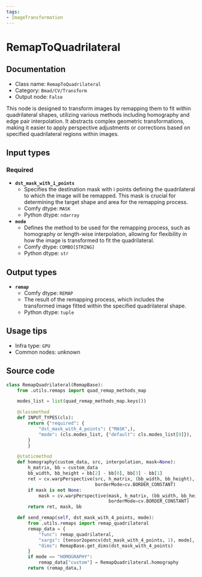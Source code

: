 ```yaml
---
tags:
- ImageTransformation
---
```


# RemapToQuadrilateral
## Documentation
- Class name: `RemapToQuadrilateral`
- Category: `Bmad/CV/Transform`
- Output node: `False`

This node is designed to transform images by remapping them to fit within quadrilateral shapes, utilizing various methods including homography and edge pair interpolation. It abstracts complex geometric transformations, making it easier to apply perspective adjustments or corrections based on specified quadrilateral regions within images.
## Input types
### Required
- **`dst_mask_with_i_points`**
    - Specifies the destination mask with i points defining the quadrilateral to which the image will be remapped. This mask is crucial for determining the target shape and area for the remapping process.
    - Comfy dtype: `MASK`
    - Python dtype: `ndarray`
- **`mode`**
    - Defines the method to be used for the remapping process, such as homography or length-wise interpolation, allowing for flexibility in how the image is transformed to fit the quadrilateral.
    - Comfy dtype: `COMBO[STRING]`
    - Python dtype: `str`
## Output types
- **`remap`**
    - Comfy dtype: `REMAP`
    - The result of the remapping process, which includes the transformed image fitted within the specified quadrilateral shape.
    - Python dtype: `tuple`
## Usage tips
- Infra type: `GPU`
- Common nodes: unknown


## Source code
```python
class RemapQuadrilateral(RemapBase):
    from .utils.remaps import quad_remap_methods_map

    modes_list = list(quad_remap_methods_map.keys())

    @classmethod
    def INPUT_TYPES(cls):
        return {"required": {
            "dst_mask_with_4_points": ("MASK",),
            "mode": (cls.modes_list, {"default": cls.modes_list[0]}),
        }
        }

    @staticmethod
    def homography(custom_data, src, interpolation, mask=None):
        h_matrix, bb = custom_data
        bb_width, bb_height = bb[2] - bb[0], bb[3] - bb[1]
        ret = cv.warpPerspective(src, h_matrix, (bb_width, bb_height), flags=interpolation,
                                 borderMode=cv.BORDER_CONSTANT)
        if mask is not None:
            mask = cv.warpPerspective(mask, h_matrix, (bb_width, bb_height), flags=interpolation,
                                      borderMode=cv.BORDER_CONSTANT)
        return ret, mask, bb

    def send_remap(self, dst_mask_with_4_points, mode):
        from .utils.remaps import remap_quadrilateral
        remap_data = {
            "func": remap_quadrilateral,
            "xargs": [tensor2opencv(dst_mask_with_4_points, 1), mode],
            "dims": RemapBase.get_dims(dst_mask_with_4_points)
        }
        if mode == "HOMOGRAPHY":
            remap_data["custom"] = RemapQuadrilateral.homography
        return (remap_data,)

```
